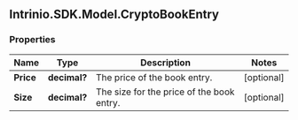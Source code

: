 ## Intrinio.SDK.Model.CryptoBookEntry
### Properties

Name | Type | Description | Notes
------------ | ------------- | ------------- | -------------
**Price** | **decimal?** | The price of the book entry. | [optional] 
**Size** | **decimal?** | The size for the price of the book entry. | [optional] 

